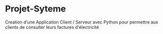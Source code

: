 # Projet-Syteme
Creation d’une Application Client / Serveur avec Python pour permettre aux clients de consulter leurs factures d'électricité
